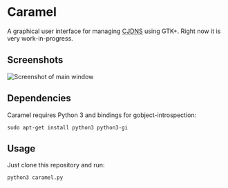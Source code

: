 Caramel
=======

A graphical user interface for managing [CJDNS](https://github.com/cjdelisle/cjdns) using GTK+. Right now it is very work-in-progress.

Screenshots
-----------

![Screenshot of main window](http://cloud.github.com/downloads/duncanpk/cjdns-caramel/screenshot-1.png)

Dependencies
------------

Caramel requires Python 3 and bindings for gobject-introspection:

    sudo apt-get install python3 python3-gi

Usage
-----

Just clone this repository and run:

    python3 caramel.py
